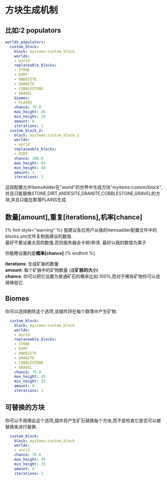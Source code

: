 # 方块生成机制

## 比如:2 populators

```yaml
worlds_populators:
  custom_block:
    block: myitems:custom_block
    worlds:
    - world
    replaceable_blocks:
    - STONE
    - DIRT
    - ANDESITE
    - GRANITE
    - COBBLESTONE
    - GRAVEL
    biomes:
    - PLAINS
    chance: 70.0
    max_height: 45
    min_height: 25
    amount: 6
    iterations: 1
  custom_block_2:
    block: myitems:custom_block_2
    worlds:
    - world
    replaceable_blocks:
    - DIRT
    chance: 100.0
    max_height: 64
    min_height: 40
    amount: 3
    iterations: 1
```

这段配置允许ItemsAdder在"world"的世界中生成方块"myitems:custom/block",并且只能替换STONE,DIRT,ANDESITE,GRANITE,COBBLESTONE,GRAVEL的方块,并且只能在群落PLAINS生成.

## 数量[amount],重复[iterations],机率[chance]

{% hint style="warning" %}
我建议各位用户从我的itemsadder配置文件中的blocks.yml文件复制我建议的数值.   
最好不要设置太高的数值,否则服务器会卡顿/奔溃. 
最好以我的数值为栗子

你能瞎设置的是**概率[chance]**
{% endhint %}

**iterations**: 生成矿脉的数量  
**amount**: 每个矿脉中的矿物数量 \(或**矿脉的大小**\)  
**chance**: 你可以把它设置为普通矿石的概率比如:100%,而对于稀有矿物你可以选择降低它.

## Biomes

你可以选择删除这个选项,该插件将在每个群落中产生矿物.

```yaml
  custom_block:
    block: myitems:custom_block
    worlds:
    - world
    replaceable_blocks:
    - STONE
    - DIRT
    - ANDESITE
    - GRANITE
    - COBBLESTONE
    - GRAVEL
    chance: 70.0
    max_height: 45
    min_height: 25
    amount: 6
    iterations: 1
```

## 可替换的方块

你可以不用理会这个选项,插件将产生矿石替换每个方块,而不是检查它是否可以被替换来进行替换.

```yaml
  custom_block:
    block: myitems:custom_block
    worlds:
    - world
    chance: 70.0
    max_height: 45
    min_height: 25
    amount: 6
    iterations: 1
```

